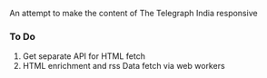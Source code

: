 An attempt to make the content of The Telegraph India responsive


### To Do

1. Get separate API for HTML fetch
2. HTML enrichment and rss Data fetch via web workers
